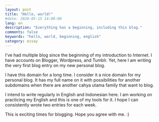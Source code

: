 ```yaml
---
layout: post
title: "Hello, world!"
#date: 2020-05-15 14:00:00
lang: en
description: "Everything has a beginning, including this blog."
comments: false
keywords: "hello, world, beginning, english"
category: essay
---
```


I've had multiple blog since the beginning of my introduction to Internet. I have accounts on Blogger, Wordpress, and Tumblr. Yet, here I am writing the very first blog entry on my new personal blog.

I have this domain for a long time. I consider it a nice domain for my personal blog. It has my full name on it with possibilities for another subdomains when there are another cahya utama family that want to blog.

I intend to write regularly in English and Indonesian here. I am working on practicing my English and this is one of my tools for it. I hope I can consistently wrote two entries for each week. 

This is exciting times for blogging. Hope you agree with me. :)
